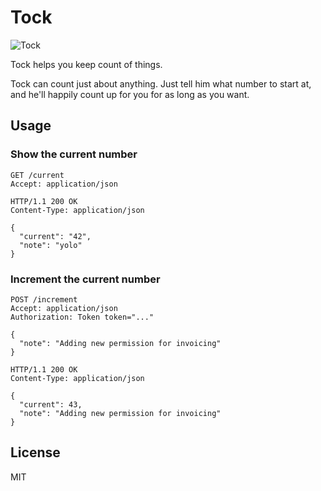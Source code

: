 # Tock

![Tock](https://s3.amazonaws.com/that-old-black-magic/tollbooth.jpg)

Tock helps you keep count of things.

Tock can count just about anything. Just tell him what number to start at, and he'll happily count up for you for as long as you want.

## Usage

### Show the current number

```
GET /current
Accept: application/json
```

```
HTTP/1.1 200 OK
Content-Type: application/json

{
  "current": "42",
  "note": "yolo"
}
```

### Increment the current number

```
POST /increment
Accept: application/json
Authorization: Token token="..."

{
  "note": "Adding new permission for invoicing"
}
```

```
HTTP/1.1 200 OK
Content-Type: application/json

{
  "current": 43,
  "note": "Adding new permission for invoicing"
}
```

## License

MIT
